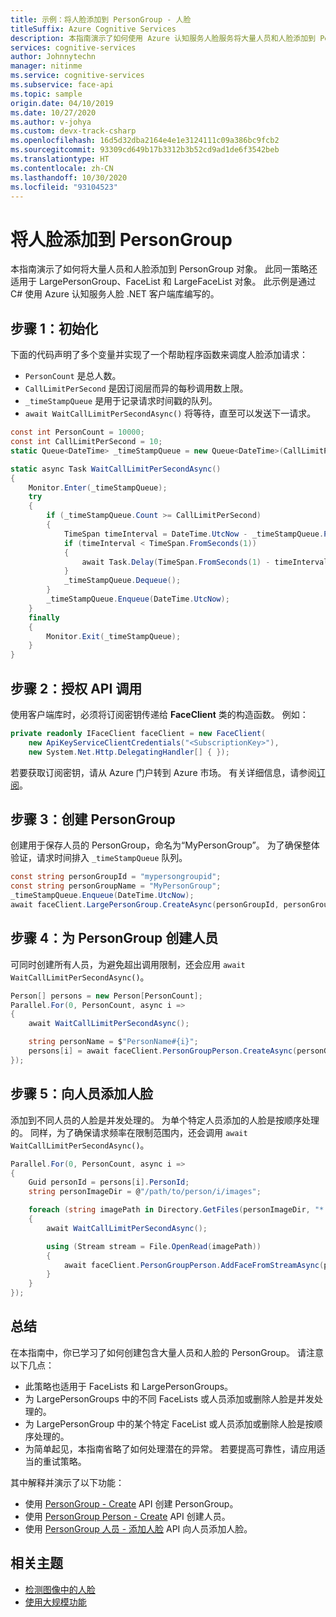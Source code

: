 ```yaml
---
title: 示例：将人脸添加到 PersonGroup - 人脸
titleSuffix: Azure Cognitive Services
description: 本指南演示了如何使用 Azure 认知服务人脸服务将大量人员和人脸添加到 PersonGroup 对象。
services: cognitive-services
author: Johnnytechn
manager: nitinme
ms.service: cognitive-services
ms.subservice: face-api
ms.topic: sample
origin.date: 04/10/2019
ms.date: 10/27/2020
ms.author: v-johya
ms.custom: devx-track-csharp
ms.openlocfilehash: 16d5d32dba2164e4e1e3124111c09a386bc9fcb2
ms.sourcegitcommit: 93309cd649b17b3312b3b52cd9ad1de6f3542beb
ms.translationtype: HT
ms.contentlocale: zh-CN
ms.lasthandoff: 10/30/2020
ms.locfileid: "93104523"
---
```

# <a name="add-faces-to-a-persongroup"></a>将人脸添加到 PersonGroup

本指南演示了如何将大量人员和人脸添加到 PersonGroup 对象。 此同一策略还适用于 LargePersonGroup、FaceList 和 LargeFaceList 对象。 此示例是通过 C# 使用 Azure 认知服务人脸 .NET 客户端库编写的。

## <a name="step-1-initialization"></a>步骤 1：初始化

下面的代码声明了多个变量并实现了一个帮助程序函数来调度人脸添加请求：

- `PersonCount` 是总人数。
- `CallLimitPerSecond` 是因订阅层而异的每秒调用数上限。
- `_timeStampQueue` 是用于记录请求时间戳的队列。
- `await WaitCallLimitPerSecondAsync()` 将等待，直至可以发送下一请求。

```csharp
const int PersonCount = 10000;
const int CallLimitPerSecond = 10;
static Queue<DateTime> _timeStampQueue = new Queue<DateTime>(CallLimitPerSecond);

static async Task WaitCallLimitPerSecondAsync()
{
    Monitor.Enter(_timeStampQueue);
    try
    {
        if (_timeStampQueue.Count >= CallLimitPerSecond)
        {
            TimeSpan timeInterval = DateTime.UtcNow - _timeStampQueue.Peek();
            if (timeInterval < TimeSpan.FromSeconds(1))
            {
                await Task.Delay(TimeSpan.FromSeconds(1) - timeInterval);
            }
            _timeStampQueue.Dequeue();
        }
        _timeStampQueue.Enqueue(DateTime.UtcNow);
    }
    finally
    {
        Monitor.Exit(_timeStampQueue);
    }
}
```

## <a name="step-2-authorize-the-api-call"></a>步骤 2：授权 API 调用

使用客户端库时，必须将订阅密钥传递给 **FaceClient** 类的构造函数。 例如：

```csharp
private readonly IFaceClient faceClient = new FaceClient(
    new ApiKeyServiceClientCredentials("<SubscriptionKey>"),
    new System.Net.Http.DelegatingHandler[] { });
```

若要获取订阅密钥，请从 Azure 门户转到 Azure 市场。 有关详细信息，请参阅[订阅](/cognitive-services/)。

## <a name="step-3-create-the-persongroup"></a>步骤 3：创建 PersonGroup

创建用于保存人员的 PersonGroup，命名为“MyPersonGroup”。
为了确保整体验证，请求时间排入 `_timeStampQueue` 队列。

```csharp
const string personGroupId = "mypersongroupid";
const string personGroupName = "MyPersonGroup";
_timeStampQueue.Enqueue(DateTime.UtcNow);
await faceClient.LargePersonGroup.CreateAsync(personGroupId, personGroupName);
```

## <a name="step-4-create-the-persons-for-the-persongroup"></a>步骤 4：为 PersonGroup 创建人员

可同时创建所有人员，为避免超出调用限制，还会应用 `await WaitCallLimitPerSecondAsync()`。

```csharp
Person[] persons = new Person[PersonCount];
Parallel.For(0, PersonCount, async i =>
{
    await WaitCallLimitPerSecondAsync();

    string personName = $"PersonName#{i}";
    persons[i] = await faceClient.PersonGroupPerson.CreateAsync(personGroupId, personName);
});
```

## <a name="step-5-add-faces-to-the-persons"></a>步骤 5：向人员添加人脸

添加到不同人员的人脸是并发处理的。 为单个特定人员添加的人脸是按顺序处理的。
同样，为了确保请求频率在限制范围内，还会调用 `await WaitCallLimitPerSecondAsync()`。

```csharp
Parallel.For(0, PersonCount, async i =>
{
    Guid personId = persons[i].PersonId;
    string personImageDir = @"/path/to/person/i/images";

    foreach (string imagePath in Directory.GetFiles(personImageDir, "*.jpg"))
    {
        await WaitCallLimitPerSecondAsync();

        using (Stream stream = File.OpenRead(imagePath))
        {
            await faceClient.PersonGroupPerson.AddFaceFromStreamAsync(personGroupId, personId, stream);
        }
    }
});
```

## <a name="summary"></a>总结

在本指南中，你已学习了如何创建包含大量人员和人脸的 PersonGroup。 请注意以下几点：

- 此策略也适用于 FaceLists 和 LargePersonGroups。
- 为 LargePersonGroups 中的不同 FaceLists 或人员添加或删除人脸是并发处理的。
- 为 LargePersonGroup 中的某个特定 FaceList 或人员添加或删除人脸是按顺序处理的。
- 为简单起见，本指南省略了如何处理潜在的异常。 若要提高可靠性，请应用适当的重试策略。

其中解释并演示了以下功能：

- 使用 [PersonGroup - Create](https://dev.cognitive.azure.cn/docs/services/563879b61984550e40cbbe8d/operations/563879b61984550f30395244) API 创建 PersonGroup。
- 使用 [PersonGroup Person - Create](https://dev.cognitive.azure.cn/docs/services/563879b61984550e40cbbe8d/operations/563879b61984550f3039523c) API 创建人员。
- 使用 [PersonGroup 人员 - 添加人脸](https://dev.cognitive.azure.cn/docs/services/563879b61984550e40cbbe8d/operations/563879b61984550f3039523b) API 向人员添加人脸。

## <a name="related-topics"></a>相关主题

- [检测图像中的人脸](HowtoDetectFacesinImage.md)
- [使用大规模功能](how-to-use-large-scale.md)


